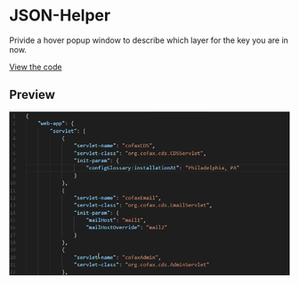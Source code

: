# JSON-Helper

Privide a hover popup window to describe which layer for the key you are in now.

[View the code](https://github.com/mine2chow/JSON-Helper)

## Preview

![avatar](./client/JSON-Helper.gif)